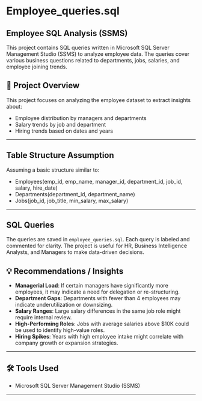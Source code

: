 # Employee_queries.sql
## Employee SQL Analysis (SSMS)
This project contains SQL queries written in Microsoft SQL Server Management Studio (SSMS) to analyze employee data. The queries cover various business questions related to departments, jobs, salaries, and employee joining trends.


## 📘 Project Overview
This project focuses on analyzing the employee dataset to extract insights about:
- Employee distribution by managers and departments
- Salary trends by job and department
- Hiring trends based on dates and years
---

## Table Structure Assumption
Assuming a basic structure similar to:
- Employees(emp_id, emp_name, manager_id, department_id, job_id, salary, hire_date)
- Departments(department_id, department_name)
- Jobs(job_id, job_title, min_salary, max_salary)
---

## SQL Queries
The queries are saved in `employee_queries.sql`. Each query is labeled and commented for clarity.
The project is useful for HR, Business Intelligence Analysts, and Managers to make data-driven decisions.

## 💡 Recommendations / Insights
- **Managerial Load**: If certain managers have significantly more employees, it may indicate a need for delegation or re-structuring.
- **Department Gaps**: Departments with fewer than 4 employees may indicate underutilization or downsizing.
- **Salary Ranges**: Large salary differences in the same job role might require internal review.
- **High-Performing Roles**: Jobs with average salaries above $10K could be used to identify high-value roles.
- **Hiring Spikes**: Years with high employee intake might correlate with company growth or expansion strategies.
---

## 🛠️ Tools Used

- Microsoft SQL Server Management Studio (SSMS)

---

